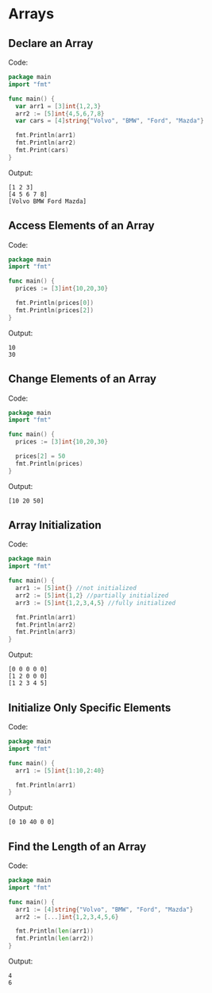 # Arrays

## Declare an Array

Code:

```go
package main
import "fmt"

func main() {
  var arr1 = [3]int{1,2,3}
  arr2 := [5]int{4,5,6,7,8}
  var cars = [4]string{"Volvo", "BMW", "Ford", "Mazda"}

  fmt.Println(arr1)
  fmt.Println(arr2)
  fmt.Print(cars)
}
```

Output:

```text
[1 2 3]
[4 5 6 7 8]
[Volvo BMW Ford Mazda]
```

## Access Elements of an Array

Code:

```go
package main
import "fmt"

func main() {
  prices := [3]int{10,20,30}

  fmt.Println(prices[0])
  fmt.Println(prices[2])
}
```

Output:

```text
10
30 
```

## Change Elements of an Array

Code:

```go
package main
import "fmt"

func main() {
  prices := [3]int{10,20,30}

  prices[2] = 50
  fmt.Println(prices)
}
```

Output:

```text
[10 20 50] 
```

## Array Initialization

Code:

```go
package main
import "fmt"

func main() {
  arr1 := [5]int{} //not initialized
  arr2 := [5]int{1,2} //partially initialized
  arr3 := [5]int{1,2,3,4,5} //fully initialized

  fmt.Println(arr1)
  fmt.Println(arr2)
  fmt.Println(arr3)
}
```

Output:

```text
[0 0 0 0 0]
[1 2 0 0 0]
[1 2 3 4 5] 
```

## Initialize Only Specific Elements

Code:

```go
package main
import "fmt"

func main() {
  arr1 := [5]int{1:10,2:40}

  fmt.Println(arr1)
}
```

Output:

```text
[0 10 40 0 0]
```

## Find the Length of an Array

Code:

```go
package main
import "fmt"

func main() {
  arr1 := [4]string{"Volvo", "BMW", "Ford", "Mazda"}
  arr2 := [...]int{1,2,3,4,5,6}

  fmt.Println(len(arr1))
  fmt.Println(len(arr2))
}
```

Output:

```text
4
6 
```
